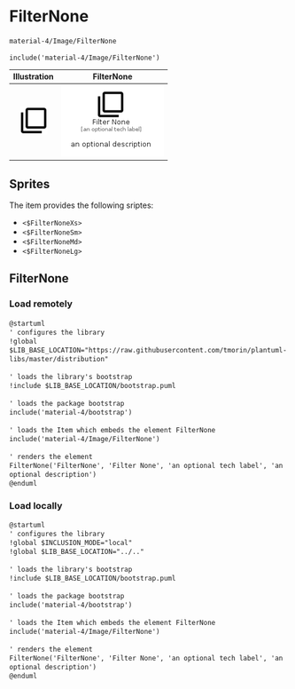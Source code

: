 # FilterNone


```text
material-4/Image/FilterNone
```

```text
include('material-4/Image/FilterNone')
```



| Illustration | FilterNone |
| :---: | :---: |
| ![illustration for Illustration](../../material-4/Image/FilterNone.png) | ![illustration for FilterNone](../../material-4/Image/FilterNone.Local.png) |



## Sprites
The item provides the following sriptes:

- `<$FilterNoneXs>`
- `<$FilterNoneSm>`
- `<$FilterNoneMd>`
- `<$FilterNoneLg>`





## FilterNone

### Load remotely
```plantuml
@startuml
' configures the library
!global $LIB_BASE_LOCATION="https://raw.githubusercontent.com/tmorin/plantuml-libs/master/distribution"

' loads the library's bootstrap
!include $LIB_BASE_LOCATION/bootstrap.puml

' loads the package bootstrap
include('material-4/bootstrap')

' loads the Item which embeds the element FilterNone
include('material-4/Image/FilterNone')

' renders the element
FilterNone('FilterNone', 'Filter None', 'an optional tech label', 'an optional description')
@enduml
```

### Load locally
```plantuml
@startuml
' configures the library
!global $INCLUSION_MODE="local"
!global $LIB_BASE_LOCATION="../.."

' loads the library's bootstrap
!include $LIB_BASE_LOCATION/bootstrap.puml

' loads the package bootstrap
include('material-4/bootstrap')

' loads the Item which embeds the element FilterNone
include('material-4/Image/FilterNone')

' renders the element
FilterNone('FilterNone', 'Filter None', 'an optional tech label', 'an optional description')
@enduml
```

